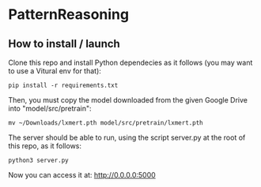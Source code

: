 # PatternReasoning



## How to install / launch


Clone this repo and install Python dependecies as it follows (you may want to use a Vitural env for that):


```
pip install -r requirements.txt
```

Then, you must copy the model downloaded from the given Google Drive into "model/src/pretrain":

```
mv ~/Downloads/lxmert.pth model/src/pretrain/lxmert.pth
```


The server should be able to run, using the script server.py at the root of this repo, as it follows:


```
python3 server.py
```




Now you can access it at: http://0.0.0.0:5000
